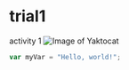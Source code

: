 # trial1
activity 1
![Image of Yaktocat](https://octodex.github.com/images/yaktocat.png)
``` javascript
var myVar = "Hello, world!";
```
